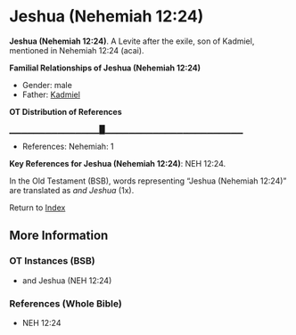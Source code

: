 # Jeshua (Nehemiah 12:24)
**Jeshua (Nehemiah 12:24)**. 
A Levite after the exile, son of Kadmiel, mentioned in Nehemiah 12:24 (acai). 




**Familial Relationships of Jeshua (Nehemiah 12:24)**


* Gender: male
* Father: [Kadmiel](Kadmiel.md)


**OT Distribution of References**

▁▁▁▁▁▁▁▁▁▁▁▁▁▁▁█▁▁▁▁▁▁▁▁▁▁▁▁▁▁▁▁▁▁▁▁▁▁▁
* References: Nehemiah: 1



**Key References for Jeshua (Nehemiah 12:24)**: 
NEH 12:24. 


In the Old Testament (BSB), words representing “Jeshua (Nehemiah 12:24)” are translated as 
*and Jeshua* (1x). 




Return to [Index](00-Index.md)

## More Information

### OT Instances (BSB)

* and Jeshua (NEH 12:24)



### References (Whole Bible)

* NEH 12:24



